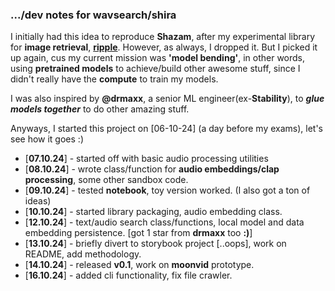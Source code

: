 ### .../dev notes for **wavsearch/shira**

I initially had this idea to reproduce **Shazam**, after my experimental library for **image retrieval**, **[ripple](https://github.com/kelechi-c/ripple_net)**.
However, as always, I dropped it. But I picked it up again, cus my current mission was **'model bending'**,
in other words, using **pretrained models** to achieve/build other awesome stuff, since I didn't really have the **compute** to train my models.

I was also inspired by **@drmaxx**, a senior ML engineer(ex-**Stability**), to **_glue models together_**  to do other amazing stuff.

Anyways, I started this project on [06-10-24] (a day before my exams), let's see how it goes :)

- [**07.10.24**] - started off with basic audio processing utilities
- [**08.10.24**] - wrote class/function for **audio embeddings/clap processing**, some other sandbox code.
- [**09.10.24**] - tested **notebook**, toy version worked. (I also got a ton of ideas) 
- [**10.10.24**] - started library packaging, audio embedding class.
- [**12.10.24**] - text/audio search class/functions, local model and data embedding persistence. \[got 1 star from **drmaxx** too **:)**]
- [**13.10.24**] - briefly divert to storybook project [..oops], work on README, add methodology.
- [**14.10.24**] - released **v0.1**, work on **moonvid** prototype.
- [**16.10.24**] - added cli functionality, fix file crawler.
